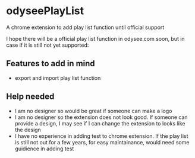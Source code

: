 # odyseePlayList
A chrome extension to add play list function until official support

I hope there will be a official play list function in odysee.com soon, but in case if it is still not yet supported:

## Features to add in mind
- export and import play list function

## Help needed
- I am no designer so would be great if someone can make a logo
- I am no designer so the extension does not look good. If someone can provide a design, I may see if I can change the extension to looks like the design
- I have no experience in adding test to chrome extension. If the play list is still not out for a few years, for easy maintainance, would need some guidience in adding test
